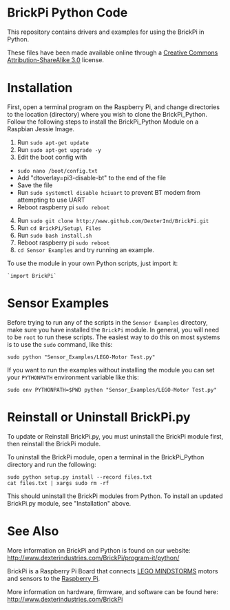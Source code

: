 BrickPi Python Code
===================

This repository contains drivers and examples for using the BrickPi in Python.

These files have been made available online through a [Creative Commons Attribution-ShareAlike 3.0](http://creativecommons.org/licenses/by-sa/3.0/) license.

Installation
============

First, open a terminal program on the Raspberry Pi, and change directories to the location (directory) where you wish to clone the BrickPi_Python.
Follow the following steps to install the BrickPi_Python Module on a Raspbian Jessie Image.
 
1. Run `sudo apt-get update`
2. Run `sudo apt-get upgrade -y`
3. Edit the boot config with
  * `sudo nano /boot/config.txt`
  * Add "dtoverlay=pi3-disable-bt" to the end of the file
  * Save the file
  * Run `sudo systemctl disable hciuart` to prevent BT modem from attempting to use UART
  * Reboot raspberry pi `sudo reboot`
4. Run `sudo git clone http://www.github.com/DexterInd/BrickPi.git`
5. Run `cd BrickPi/Setup\ Files`
6. Run `sudo bash install.sh`
7. Reboot raspberry pi `sudo reboot`
8. `cd Sensor Examples`
and try running an example.

To use the module in your own Python scripts, just import it:

    `import BrickPi`

Sensor Examples
===============

Before trying to run any of the scripts in the `Sensor Examples` directory,
make sure you have installed the `BrickPi` module.  In general, you
will need to be `root` to run these scripts.  The easiest way to do
this on most systems is to use the `sudo` command, like this:

    sudo python "Sensor_Examples/LEGO-Motor Test.py"

If you want to run the examples without installing the module you can
set your `PYTHONPATH` environment variable like this:

    sudo env PYTHONPATH=$PWD python "Sensor_Examples/LEGO-Motor Test.py"

Reinstall or Uninstall BrickPi.py
========

To update or Reinstall BrickPi.py, you must uninstall the BrickPi module first, then reinstall the BrickPi module.

To uninstall the BrickPi module, open a terminal in the BrickPi_Python directory and run the following:

	sudo python setup.py install --record files.txt
	cat files.txt | xargs sudo rm -rf

This should uninstall the BrickPi modules from Python.  To install an updated BrickPi.py module, see "Installation" above.
		
	
See Also
========

More information on BrickPi and Python is found on our website:
<http://www.dexterindustries.com/BrickPi/program-it/python/>

BrickPi is a Raspberry Pi Board that connects [LEGO MINDSTORMS][]
motors and sensors to the [Raspberry Pi][].

More information on hardware, firmware, and software can be found
here:  <http://www.dexterindustries.com/BrickPi>

[lego mindstorms]: http://mindstorms.lego.com/
[raspberry pi]: http://www.raspberrypi.org/
